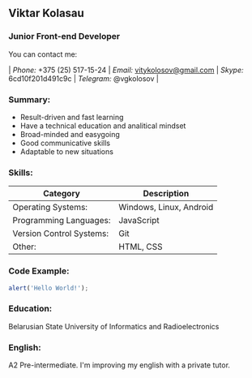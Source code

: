 ## Viktar Kolasau

### Junior Front-end Developer

You can contact me:

| _Phone:_ +375 (25) 517-15-24 | _Email:_ vitykolosov@gmail.com | _Skype:_ 6cd10f201d491c9c | _Telegram:_ @vgkolosov |

### **Summary:**
- Result-driven and fast learning
- Have a technical education and analitical mindset
- Broad-minded and easygoing
- Good communicative skills
- Adaptable to new situations

### **Skills:**
| Category | Description |
| -------- | ----------- |
| Operating Systems: | Windows, Linux, Android |
| Programming Languages: | JavaScript |
| Version Control Systems: | Git |
| Other: | HTML, CSS |

### **Code Example:**
```javascript
alert('Hello World!');
```

### **Education:**
Belarusian State University of Informatics and Radioelectronics

### **English:**
A2 Pre-intermediate. I'm improving my english with a private tutor.
